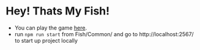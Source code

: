 # Hey! Thats My Fish!

- You can play the game [here](https://heythatsmyfish.herokuapp.com/).
- run `npm run start` from Fish/Common/ and go to http://localhost:2567/ to start up project locally
